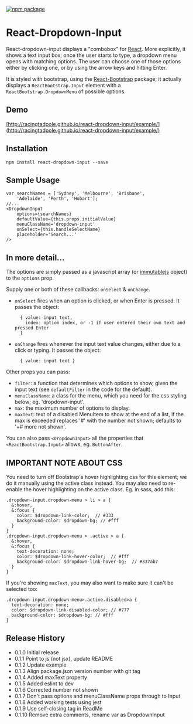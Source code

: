 [![npm package](https://img.shields.io/npm/v/react-dropdown-input.svg?style=flat-square)](https://www.npmjs.org/package/react-dropdown-input)

React-Dropdown-Input
====================

React-dropdown-input displays a "combobox" for [React](http://facebook.github.io/react/). 
More explicitly, it shows a text input box; once the user starts to type, a dropdown menu
opens with matching options.  The user can choose one of those options either by clicking one,
or by using the arrow keys and hitting Enter.

It is styled with bootstrap, using the [React-Bootstrap](http://react-bootstrap.github.io/) package; it actually displays a `ReactBootstrap.Input` element 
with a `ReactBootstrap.DropdownMenu` of possible options.

## Demo

[http://racingtadpole.github.io/react-dropdown-input/example/](http://racingtadpole.github.io/react-dropdown-input/example/)

## Installation

    npm install react-dropdown-input --save

## Sample Usage
 
    var searchNames = ['Sydney', 'Melbourne', 'Brisbane', 
        'Adelaide', 'Perth', 'Hobart'];
    //...
    <DropdownInput 
        options={searchNames}
        defaultValue={this.props.initialValue}
        menuClassName='dropdown-input'
        onSelect={this.handleSelectName}
        placeholder='Search...'
    />

## In more detail...

The options are simply passed as a javascript array (or [immutablejs](http://facebook.github.io/immutable-js/) object)
to the `options` prop.

Supply one or both of these callbacks: `onSelect` & `onChange`.

- `onSelect` fires when an option is clicked, or when Enter is pressed.
   It passes the object:

        { value: input text,
          index: option index, or -1 if user entered their own text and pressed Enter
        }
- `onChange` fires whenever the input text value changes, either due to a click or typing.
   It passes the object:

        { value: input text }

Other props you can pass:

- `filter`: a function that determines which options to show, given the input text
  (see `defaultFilter` in the code for the default).
- `menuClassName`: a class for the menu, which you need for the css styling below;
  eg. 'dropdown-input'.
- `max`: the maximum number of options to display.
- `maxText`: text of a disabled MenuItem to show at the end of a list, if the max is exceeded
  replaces '#' with the number not shown; defaults to '+# more not shown'.

You can also pass `<DropdownInput>` all the properties that `<ReactBootstrap.Input>` allows,
eg. `ButtonAfter`.

IMPORTANT NOTE ABOUT CSS
------------------------

You need to turn off Bootstrap's hover highlighting css for this element;
we do it manually using the active class instead.  You may also need to re-enable
the hover highlighting on the active class.  Eg. in sass, add this:

    .dropdown-input.dropdown-menu > li > a {
      &:hover,
      &:focus {
        color: $dropdown-link-color;  // #333
        background-color: $dropdown-bg; // #fff
      }
    }
    .dropdown-input.dropdown-menu > .active > a {
      &:hover,
      &:focus {
        text-decoration: none;
        color: $dropdown-link-hover-color;  // #fff
        background-color: $dropdown-link-hover-bg;  // #337ab7
      }
    }

If you're showing `maxText`, you may also want to make sure it can't be selected too:

    .dropdown-input.dropdown-menu>.active.disabled>a {
      text-decoration: none;
      color: $dropdown-link-disabled-color; // #777
      background-color: $dropdown-bg; // #fff
    }

## Release History

* 0.1.0  Initial release
* 0.1.1  Point to js (not jsx), update README
* 0.1.2  Update example
* 0.1.3  Align package.json version number with git tag
* 0.1.4  Added maxText property
* 0.1.5  Added eslint to dev
* 0.1.6  Corrected number not shown
* 0.1.7  Don't pass options and menuClassName props through to Input
* 0.1.8  Added working tests using jest
* 0.1.9  Use self-closing tag in ReadMe
* 0.1.10 Remove extra comments, rename var as DropdownInput
